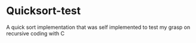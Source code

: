 # Quicksort-test
A quick sort implementation that was self implemented to test my grasp on recursive coding with C
